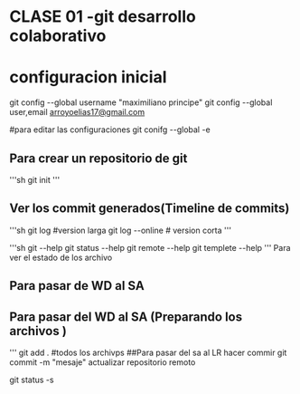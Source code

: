 # CLASE 01 -git desarrollo colaborativo
# configuracion inicial
git config --global username "maximiliano principe"
git config --global user,email arroyoelias17@gmail.com

#para editar las configuraciones
git conifg --global -e

## Para crear un repositorio de git
'''sh
git init
'''

## Ver los commit generados(Timeline de commits)

'''sh
git log #version larga
git log --online # version corta
'''

'''sh
 git <comanado > --help
 git status --help
 git remote --help
 git templete --help
 '''
Para ver el estado de los archivo
 ## Para pasar de WD al SA

 ## Para pasar del WD al SA (Preparando los archivos )

 '''
 git add . #todos los archivps
 ##Para pasar del sa al LR hacer commir
 git commit -m "mesaje"
 actualizar repositorio remoto

 git status -s
 